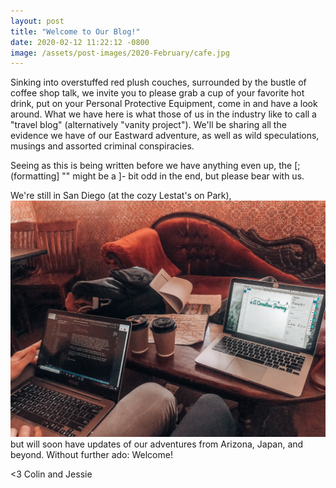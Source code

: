 ```yaml
---
layout: post
title: "Welcome to Our Blog!"
date: 2020-02-12 11:22:12 -0800
image: /assets/post-images/2020-February/cafe.jpg
---
```

Sinking into overstuffed red plush couches, surrounded by the bustle of coffee shop talk, we invite you to please grab a cup of your favorite hot drink, put on your Personal Protective Equipment, come in and have a look around. What we have here is what those of us in the industry like to call a "travel blog" (alternatively "vanity project"). We'll be sharing all the evidence we have of our Eastward adventure, as well as wild speculations, musings and assorted criminal conspiracies.

Seeing as this is being written before we have anything even up, the [;(formatting] "" might be a ]- bit odd in the end, but please bear with us.

We're still in San Diego (at the cozy Lestat's on Park), <img class="image-thumbnail-right" src="/assets/post-images/2020-February/lestats-couches.jpg"/> but will soon have updates of our adventures from Arizona, Japan, and beyond. Without further ado: Welcome!

<3 
Colin and Jessie